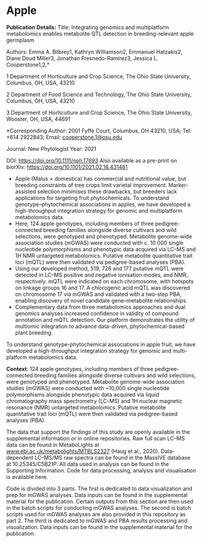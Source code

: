 # Apple
**Publication Details:** Title: Integrating genomics and multiplatform metabolomics enables metabolite QTL detection in breeding-relevant apple germplasm

Authors: Emma A. Bilbrey1, Kathryn Williamson2, Emmanuel Hatzakis2, Diane Doud Miller3, Jonathan Fresnedo-Ramírez3, Jessica L. Cooperstone1,2,\*

1 Department of Horticulture and Crop Science, The Ohio State University, Columbus, OH, USA, 43210

2 Department of Food Science and Technology, The Ohio State University, Columbus, OH, USA, 43210

3 Department of Horticulture and Crop Science, The Ohio State University, Wooster, OH, USA, 44691

\*Corresponding Author: 2001 Fyffe Court, Columbus, OH 43210, USA; Tel: +614 2922843; Email: [cooperstone.1\@osu.edu](mailto:cooperstone.1@osu.edu)

Journal: New Phytologist 
Year: 2021

DOI: https://doi.org/10.1111/nph.17693
Also available as a pre-print on biorXiv: https://doi.org/10.1101/2021.02.18.431481

- Apple (Malus × domestica) has commercial and nutritional value, but breeding constraints of tree crops limit varietal improvement. Marker-assisted selection minimises these drawbacks, but breeders lack applications for targeting fruit phytochemicals. To understand genotype–phytochemical associations in apples, we have developed a high-throughput integration strategy for genomic and multiplatform metabolomics data.
- Here, 124 apple genotypes, including members of three pedigree-connected breeding families alongside diverse cultivars and wild selections, were genotyped and phenotyped. Metabolite genome-wide association studies (mGWAS) were conducted with c. 10 000 single nucleotide polymorphisms and phenotypic data acquired via LC–MS and 1H NMR untargeted metabolomics. Putative metabolite quantitative trait loci (mQTL) were then validated via pedigree-based analyses (PBA).
- Using our developed method, 519, 726 and 177 putative mQTL were detected in LC–MS positive and negative ionisation modes, and NMR, respectively. mQTL were indicated on each chromosome, with hotspots on linkage groups 16 and 17. A chlorogenic acid mQTL was discovered on chromosome 17 via mGWAS and validated with a two-step PBA, enabling discovery of novel candidate gene–metabolite relationships.
- Complementary data from three metabolomics approaches and dual genomics analyses increased confidence in validity of compound annotation and mQTL detection. Our platform demonstrates the utility of multiomic integration to advance data-driven, phytochemical-based plant breeding.

To understand genotype-phytochemical associations in apple fruit, we have developed a high-throughput integration strategy for genomic and multi-platform metabolomics data.

**Context**: 124 apple genotypes, including members of three pedigree-connected breeding families alongside diverse cultivars and wild selections, were genotyped and phenotyped. Metabolite genome-wide association studies (mGWAS) were conducted with \~10,000 single nucleotide polymorphisms alongside phenotypic data acquired via liquid chromatography mass spectrometry (LC-MS) and 1H nuclear magnetic resonance (NMR) untargeted metabolomics. Putative metabolite quantitative trait loci (mQTL) were then validated via pedigree-based analyses (PBA).

The data that support the findings of this study are openly available in the supplemental information or in online repositories. Raw full scan LC–MS data can be found in MetaboLights at www.ebi.ac.uk/metabolights/MTBLS2327 (Haug et al., 2020). Data-dependent LC–MS/MS raw spectra can be found in the MassIVE database at 10.25345/C5B21P. All data used in analysis can be found in the Supporting Information. Code for data processing, analysis and visualisation is available here.

Code is divided into 3 parts.  The first is dedicated to data visualization and prep for mGWAS analyses. Data inputs can be found in the supplemental material for the publication. Certain outputs from this section are then used in the batch scripts for conducting mGWAS analyses.  The second is batch scripts used for mGWAS analyses are also provided in this repository as part 2. The third is dedicated to mGWAS and PBA results processing and visualization. Data inputs can be found in the supplemental material for the publication.
